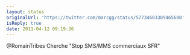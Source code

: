 ```yaml
---
layout: status
originalUrl: 'https://twitter.com/marcgg/status/57734603309465600'
isReply: true
date: 2011-04-12 09:19:36
---
```


@RomainTribes Cherche "Stop SMS/MMS commerciaux SFR"
